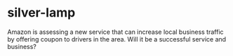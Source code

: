 # silver-lamp
Amazon is assessing a new service that can increase local business traffic by offering coupon to drivers in the area. Will it be a successful service and business? 
